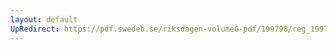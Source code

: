 ```yaml
---
layout: default
UpRedirect: https://pdf.swedeb.se/riksdagen-volumeG-pdf/199798/reg_199798/reg_199798_0443.pdf
---
```

